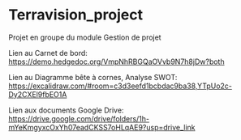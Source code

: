 # Terravision_project
Projet en groupe du module Gestion de projet

Lien au Carnet de bord:
https://demo.hedgedoc.org/VmpNhRBGQaOVvb9N7h8jDw?both

Lien au Diagramme bête à cornes, Analyse SWOT:
https://excalidraw.com/#room=c3d3eefd1bcbdac9ba38,YTpUo2c-Dy2CXEl9fbEO1A

Lien aux documents Google Drive:
https://drive.google.com/drive/folders/1h-mYeKmgyxcOxYh07eadCKSS7oHLqAE9?usp=drive_link
